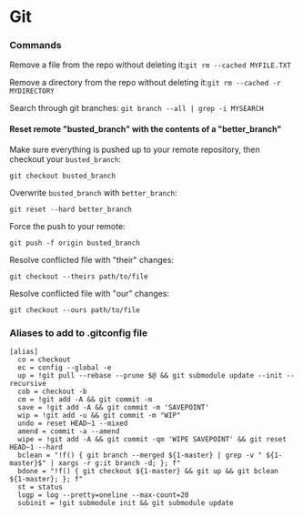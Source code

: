 # Git

### Commands

Remove a file from the repo without deleting it:`git rm --cached MYFILE.TXT`

Remove a directory from the repo without deleting it:`git rm --cached -r MYDIRECTORY`

Search through git branches: `git branch --all | grep -i MYSEARCH`

#### Reset remote "busted\_branch" with the contents of a "better\_branch"

Make sure everything is pushed up to your remote repository, then checkout your `busted_branch`:

```
git checkout busted_branch
```

Overwrite `busted_branch` with `better_branch`:

```
git reset --hard better_branch
```

Force the push to your remote:

```
git push -f origin busted_branch
```

Resolve conflicted file with "their" changes:

```
git checkout --theirs path/to/file
```

Resolve conflicted file with "our" changes:

```
git checkout --ours path/to/file
```

### Aliases to add to .gitconfig file

```
[alias]
  co = checkout
  ec = config --global -e
  up = !git pull --rebase --prune $@ && git submodule update --init --recursive
  cob = checkout -b
  cm = !git add -A && git commit -m
  save = !git add -A && git commit -m 'SAVEPOINT'
  wip = !git add -u && git commit -m "WIP"
  undo = reset HEAD~1 --mixed
  amend = commit -a --amend
  wipe = !git add -A && git commit -qm 'WIPE SAVEPOINT' && git reset HEAD~1 --hard
  bclean = "!f() { git branch --merged ${1-master} | grep -v " ${1-master}$" | xargs -r g:it branch -d; }; f"
  bdone = "!f() { git checkout ${1-master} && git up && git bclean ${1-master}; }; f"
  st = status
  logp = log --pretty=oneline --max-count=20
  subinit = !git submodule init && git submodule update
```
